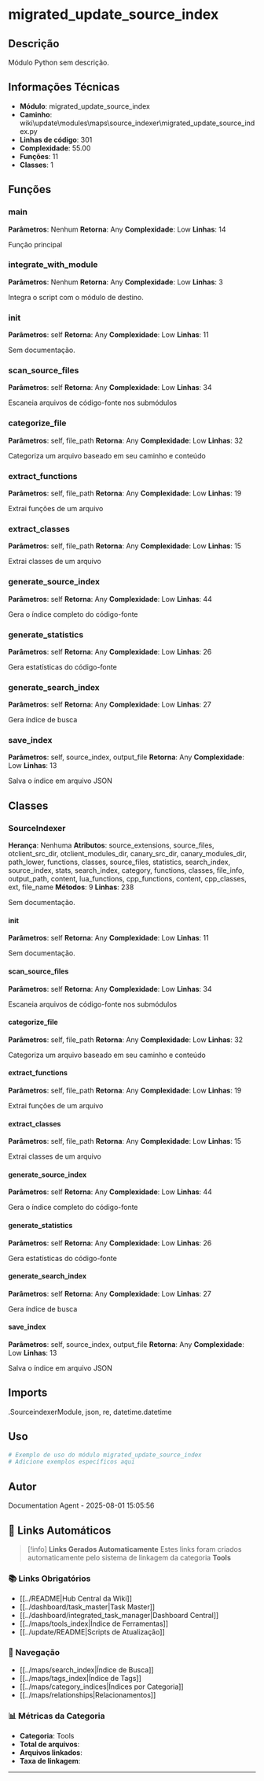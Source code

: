 # migrated_update_source_index

## Descrição

Módulo Python sem descrição.

## Informações Técnicas

- **Módulo**: migrated_update_source_index
- **Caminho**: wiki\update\modules\maps\source_indexer\migrated_update_source_index.py
- **Linhas de código**: 301
- **Complexidade**: 55.00
- **Funções**: 11
- **Classes**: 1

## Funções

### main

**Parâmetros**: Nenhum
**Retorna**: Any
**Complexidade**: Low
**Linhas**: 14

Função principal

### integrate_with_module

**Parâmetros**: Nenhum
**Retorna**: Any
**Complexidade**: Low
**Linhas**: 3

Integra o script com o módulo de destino.

### __init__

**Parâmetros**: self
**Retorna**: Any
**Complexidade**: Low
**Linhas**: 11

Sem documentação.

### scan_source_files

**Parâmetros**: self
**Retorna**: Any
**Complexidade**: Low
**Linhas**: 34

Escaneia arquivos de código-fonte nos submódulos

### categorize_file

**Parâmetros**: self, file_path
**Retorna**: Any
**Complexidade**: Low
**Linhas**: 32

Categoriza um arquivo baseado em seu caminho e conteúdo

### extract_functions

**Parâmetros**: self, file_path
**Retorna**: Any
**Complexidade**: Low
**Linhas**: 19

Extrai funções de um arquivo

### extract_classes

**Parâmetros**: self, file_path
**Retorna**: Any
**Complexidade**: Low
**Linhas**: 15

Extrai classes de um arquivo

### generate_source_index

**Parâmetros**: self
**Retorna**: Any
**Complexidade**: Low
**Linhas**: 44

Gera o índice completo do código-fonte

### generate_statistics

**Parâmetros**: self
**Retorna**: Any
**Complexidade**: Low
**Linhas**: 26

Gera estatísticas do código-fonte

### generate_search_index

**Parâmetros**: self
**Retorna**: Any
**Complexidade**: Low
**Linhas**: 27

Gera índice de busca

### save_index

**Parâmetros**: self, source_index, output_file
**Retorna**: Any
**Complexidade**: Low
**Linhas**: 13

Salva o índice em arquivo JSON

## Classes

### SourceIndexer

**Herança**: Nenhuma
**Atributos**: source_extensions, source_files, otclient_src_dir, otclient_modules_dir, canary_src_dir, canary_modules_dir, path_lower, functions, classes, source_files, statistics, search_index, source_index, stats, search_index, category, functions, classes, file_info, output_path, content, lua_functions, cpp_functions, content, cpp_classes, ext, file_name
**Métodos**: 9
**Linhas**: 238

Sem documentação.

#### __init__

**Parâmetros**: self
**Retorna**: Any
**Complexidade**: Low
**Linhas**: 11

Sem documentação.

#### scan_source_files

**Parâmetros**: self
**Retorna**: Any
**Complexidade**: Low
**Linhas**: 34

Escaneia arquivos de código-fonte nos submódulos

#### categorize_file

**Parâmetros**: self, file_path
**Retorna**: Any
**Complexidade**: Low
**Linhas**: 32

Categoriza um arquivo baseado em seu caminho e conteúdo

#### extract_functions

**Parâmetros**: self, file_path
**Retorna**: Any
**Complexidade**: Low
**Linhas**: 19

Extrai funções de um arquivo

#### extract_classes

**Parâmetros**: self, file_path
**Retorna**: Any
**Complexidade**: Low
**Linhas**: 15

Extrai classes de um arquivo

#### generate_source_index

**Parâmetros**: self
**Retorna**: Any
**Complexidade**: Low
**Linhas**: 44

Gera o índice completo do código-fonte

#### generate_statistics

**Parâmetros**: self
**Retorna**: Any
**Complexidade**: Low
**Linhas**: 26

Gera estatísticas do código-fonte

#### generate_search_index

**Parâmetros**: self
**Retorna**: Any
**Complexidade**: Low
**Linhas**: 27

Gera índice de busca

#### save_index

**Parâmetros**: self, source_index, output_file
**Retorna**: Any
**Complexidade**: Low
**Linhas**: 13

Salva o índice em arquivo JSON

## Imports

.SourceindexerModule, json, re, datetime.datetime

## Uso

```python
# Exemplo de uso do módulo migrated_update_source_index
# Adicione exemplos específicos aqui
```

## Autor

Documentation Agent - 2025-08-01 15:05:56

## 🔗 **Links Automáticos**

> [!info] **Links Gerados Automaticamente**
> Estes links foram criados automaticamente pelo sistema de linkagem da categoria **Tools**

### **📚 Links Obrigatórios**
- [[../README|Hub Central da Wiki]]
- [[../dashboard/task_master|Task Master]]
- [[../dashboard/integrated_task_manager|Dashboard Central]]
- [[../maps/tools_index|Índice de Ferramentas]]
- [[../update/README|Scripts de Atualização]]

### **🧭 Navegação**
- [[../maps/search_index|Índice de Busca]]
- [[../maps/tags_index|Índice de Tags]]
- [[../maps/category_indices|Índices por Categoria]]
- [[../maps/relationships|Relacionamentos]]

### **📊 Métricas da Categoria**
- **Categoria**: Tools
- **Total de arquivos**: <!-- Contador automático -->
- **Arquivos linkados**: <!-- Contador automático -->
- **Taxa de linkagem**: <!-- Percentual automático -->

---

